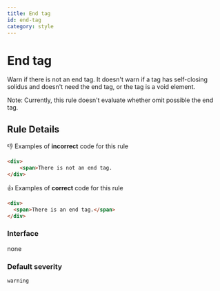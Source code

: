 ```yaml
---
title: End tag
id: end-tag
category: style
---
```


# End tag

Warn if there is not an end tag. It doesn't warn if a tag has self-closing solidus and doesn't need the end tag, or the tag is a void element.

Note: Currently, this rule doesn't evaluate whether omit possible the end tag.

## Rule Details

👎 Examples of **incorrect** code for this rule

```html
<div>
	<span>There is not an end tag.
</div>
```

👍 Examples of **correct** code for this rule

```html
<div>
  <span>There is an end tag.</span>
</div>
```

### Interface

none

### Default severity

`warning`

